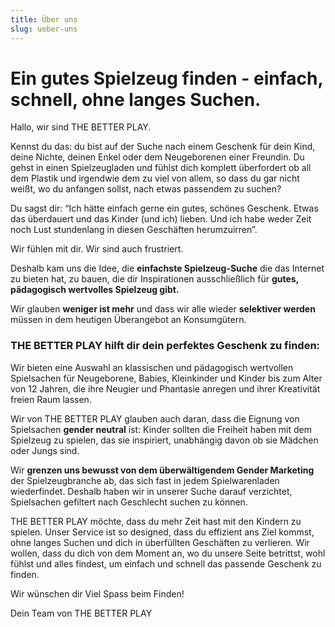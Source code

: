 ```yaml
---
title: Über uns
slug: ueber-uns
---
```


# Ein gutes Spielzeug finden -  einfach, schnell, ohne langes Suchen.

Hallo, wir sind THE BETTER PLAY.

Kennst du das: du bist auf der Suche nach einem Geschenk für dein Kind, deine Nichte, deinen Enkel oder dem Neugeborenen einer Freundin. Du gehst in einen Spielzeugladen und fühlst dich komplett überfordert ob all dem Plastik und irgendwie dem zu viel von allem, so dass du gar nicht weißt, wo du anfangen sollst, nach etwas passendem zu suchen?

Du sagst dir: “Ich hätte einfach gerne ein gutes, schönes Geschenk. Etwas das überdauert und das Kinder (und ich) lieben. Und ich habe weder Zeit noch Lust stundenlang in diesen Geschäften herumzuirren”.

Wir fühlen mit dir. Wir sind auch frustriert. 

Deshalb kam uns die Idee, die **einfachste Spielzeug-Suche** die das Internet zu bieten hat, zu bauen, die dir Inspirationen ausschließlich für **gutes, pädagogisch wertvolles Spielzeug gibt.** 

Wir glauben **weniger ist mehr** und dass wir alle wieder **selektiver werden** müssen in dem heutigen Überangebot an Konsumgütern.


### THE BETTER PLAY hilft dir dein perfektes Geschenk zu finden: 

Wir bieten eine Auswahl an klassischen und pädagogisch wertvollen Spielsachen für Neugeborene, Babies, Kleinkinder und Kinder bis zum Alter von 12 Jahren, die ihre Neugier und Phantasie anregen und ihrer Kreativität freien Raum lassen.  

Wir von THE BETTER PLAY glauben auch daran, dass die Eignung von Spielsachen **gender neutral** ist: Kinder sollten die Freiheit haben mit dem Spielzeug zu spielen, das sie inspiriert, unabhängig davon ob sie Mädchen oder Jungs sind. 

Wir **grenzen uns bewusst von dem überwältigendem Gender Marketing** der Spielzeugbranche ab, das sich fast in jedem Spielwarenladen wiederfindet. Deshalb haben wir in unserer Suche darauf verzichtet, Spielsachen gefiltert nach Geschlecht suchen zu können.  

THE BETTER PLAY möchte, dass du mehr Zeit hast mit den Kindern zu spielen. Unser Service ist so designed, dass du effizient ans Ziel kommst, ohne langes Suchen und dich in überfüllten Geschäften zu verlieren. Wir wollen, dass du dich von dem Moment an, wo du unsere Seite betrittst, wohl fühlst und alles findest, um einfach und schnell das passende Geschenk zu finden. 

Wir wünschen dir Viel Spass beim Finden!

Dein Team von THE BETTER PLAY





